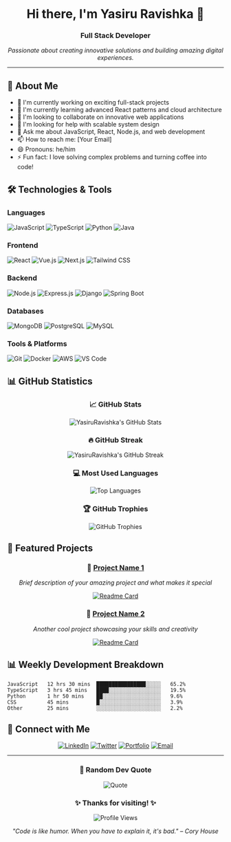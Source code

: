 <div align="center">

# Hi there, I'm Yasiru Ravishka 👋

### Full Stack Developer

*Passionate about creating innovative solutions and building amazing digital experiences.*

---

</div>

## 🚀 About Me

- 🔭 I'm currently working on exciting full-stack projects
- 🌱 I'm currently learning advanced React patterns and cloud architecture
- 👯 I'm looking to collaborate on innovative web applications
- 🤔 I'm looking for help with scalable system design
- 💬 Ask me about JavaScript, React, Node.js, and web development
- 📫 How to reach me: [Your Email]
- 😄 Pronouns: he/him
- ⚡ Fun fact: I love solving complex problems and turning coffee into code!

## 🛠️ Technologies & Tools

### Languages
![JavaScript](https://img.shields.io/badge/-JavaScript-F7DF1E?style=flat-square&logo=javascript&logoColor=black)
![TypeScript](https://img.shields.io/badge/-TypeScript-3178C6?style=flat-square&logo=typescript&logoColor=white)
![Python](https://img.shields.io/badge/-Python-3776AB?style=flat-square&logo=python&logoColor=white)
![Java](https://img.shields.io/badge/-Java-007396?style=flat-square&logo=java&logoColor=white)

### Frontend
![React](https://img.shields.io/badge/-React-61DAFB?style=flat-square&logo=react&logoColor=black)
![Vue.js](https://img.shields.io/badge/-Vue.js-4FC08D?style=flat-square&logo=vue.js&logoColor=white)
![Next.js](https://img.shields.io/badge/-Next.js-000000?style=flat-square&logo=next.js&logoColor=white)
![Tailwind CSS](https://img.shields.io/badge/-Tailwind_CSS-38B2AC?style=flat-square&logo=tailwind-css&logoColor=white)

### Backend
![Node.js](https://img.shields.io/badge/-Node.js-339933?style=flat-square&logo=node.js&logoColor=white)
![Express.js](https://img.shields.io/badge/-Express.js-000000?style=flat-square&logo=express&logoColor=white)
![Django](https://img.shields.io/badge/-Django-092E20?style=flat-square&logo=django&logoColor=white)
![Spring Boot](https://img.shields.io/badge/-Spring_Boot-6DB33F?style=flat-square&logo=spring-boot&logoColor=white)

### Databases
![MongoDB](https://img.shields.io/badge/-MongoDB-47A248?style=flat-square&logo=mongodb&logoColor=white)
![PostgreSQL](https://img.shields.io/badge/-PostgreSQL-336791?style=flat-square&logo=postgresql&logoColor=white)
![MySQL](https://img.shields.io/badge/-MySQL-4479A1?style=flat-square&logo=mysql&logoColor=white)

### Tools & Platforms
![Git](https://img.shields.io/badge/-Git-F05032?style=flat-square&logo=git&logoColor=white)
![Docker](https://img.shields.io/badge/-Docker-2496ED?style=flat-square&logo=docker&logoColor=white)
![AWS](https://img.shields.io/badge/-AWS-232F3E?style=flat-square&logo=amazon-aws&logoColor=white)
![VS Code](https://img.shields.io/badge/-VS_Code-007ACC?style=flat-square&logo=visual-studio-code&logoColor=white)

## 📊 GitHub Statistics

<div align="center">

### 📈 GitHub Stats
![YasiruRavishka's GitHub Stats](https://github-readme-stats.vercel.app/api?username=YasiruRavishka&show_icons=true&theme=radical&hide_border=true&count_private=true)

### 🔥 GitHub Streak
![YasiruRavishka's GitHub Streak](https://github-readme-streak-stats.herokuapp.com/?user=YasiruRavishka&theme=radical&hide_border=true)

### 💻 Most Used Languages
![Top Languages](https://github-readme-stats.vercel.app/api/top-langs/?username=YasiruRavishka&layout=compact&theme=radical&hide_border=true&langs_count=8)

### 🏆 GitHub Trophies
![GitHub Trophies](https://github-profile-trophy.vercel.app/?username=YasiruRavishka&theme=radical&no-frame=true&no-bg=false&margin-w=4)

</div>

## 🌟 Featured Projects

<div align="center">

### 🚀 [Project Name 1](https://github.com/YasiruRavishka/project1)
*Brief description of your amazing project and what makes it special*

[![Readme Card](https://github-readme-stats.vercel.app/api/pin/?username=YasiruRavishka&repo=project1&theme=radical&hide_border=true)](https://github.com/YasiruRavishka/project1)

### 🎨 [Project Name 2](https://github.com/YasiruRavishka/project2)
*Another cool project showcasing your skills and creativity*

[![Readme Card](https://github-readme-stats.vercel.app/api/pin/?username=YasiruRavishka&repo=project2&theme=radical&hide_border=true)](https://github.com/YasiruRavishka/project2)

</div>

## 📊 Weekly Development Breakdown

```text
JavaScript   12 hrs 30 mins  ████████████████░░░░░   65.2%
TypeScript   3 hrs 45 mins   ████░░░░░░░░░░░░░░░░░   19.5%
Python       1 hr 50 mins    ██░░░░░░░░░░░░░░░░░░░   9.6%
CSS          45 mins         █░░░░░░░░░░░░░░░░░░░░   3.9%
Other        25 mins         ░░░░░░░░░░░░░░░░░░░░░   2.2%
```

## 🤝 Connect with Me

<div align="center">

[![LinkedIn](https://img.shields.io/badge/-LinkedIn-0077B5?style=for-the-badge&logo=linkedin&logoColor=white)](https://linkedin.com/in/yourprofile)
[![Twitter](https://img.shields.io/badge/-Twitter-1DA1F2?style=for-the-badge&logo=twitter&logoColor=white)](https://twitter.com/yourhandle)
[![Portfolio](https://img.shields.io/badge/-Portfolio-000000?style=for-the-badge&logo=react&logoColor=white)](https://yourportfolio.com)
[![Email](https://img.shields.io/badge/-Email-D14836?style=for-the-badge&logo=gmail&logoColor=white)](mailto:your.email@gmail.com)

</div>

---

<div align="center">
  
### 💭 Random Dev Quote
  
![Quote](https://quotes-github-readme.vercel.app/api?type=horizontal&theme=radical)

### ✨ Thanks for visiting! ✨

![Profile Views](https://komarev.com/ghpvc/?username=YasiruRavishka&color=blueviolet&style=flat-square&label=Profile+Views)

*"Code is like humor. When you have to explain it, it's bad." – Cory House*

</div>